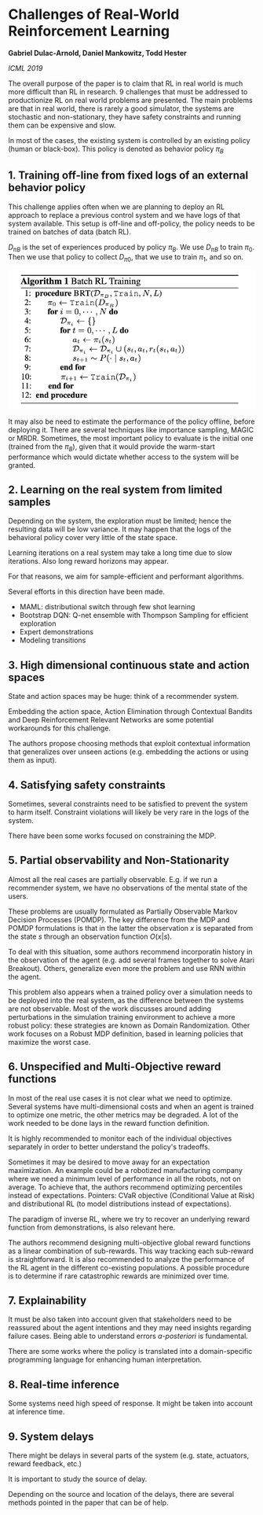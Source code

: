 # Challenges of Real-World Reinforcement Learning

**Gabriel Dulac-Arnold, Daniel Mankowitz, Todd Hester**

*ICML 2019*

The overall purpose of the paper is to claim that RL in real world is much more difficult than RL in research. 9 challenges that must be addressed to productionize RL on real world problems are presented. The main problems are that in real world, there is rarely a good simulator, the systems are stochastic and non-stationary, they have safety constraints and running them can be expensive and slow.

In most of the cases, the existing system is controlled by an existing policy (human or black-box). This policy is denoted as behavior policy $π_B$

## 1. Training off-line from fixed logs of an external behavior policy
This challenge applies often when we are planning to deploy an RL approach to replace a previous control system and we have logs of that system available. This setup is off-line and off-policy, the policy needs to be trained on batches of data (batch RL).

$D_{\pi B}$  is the set of experiences produced by policy $\pi_B$. We use $D_{\pi B}$ to train $\pi_0$. Then we use that policy to collect $D_{\pi 0}$, that we use to train $\pi_1$, and so on.

![](Challenges&#32;of&#32;Real-World&#32;Reinforcement&#32;Learning/batchrl.png)

It may also be need to estimate the performance of the policy offline, before deploying it. There are several techniques like importance sampling, MAGIC or MRDR. Sometimes, the most important policy to evaluate is the initial one (trained from the $\pi_B$), given that it would provide the warm-start performance which would dictate whether access to the system will be granted.

## 2. Learning on the real system from limited samples
Depending on the system, the exploration must be limited; hence the resulting data will be low variance. It may happen that the logs of the behavioral policy cover very little of the state space.

Learning iterations on a real system may take a long time due to slow iterations. Also long reward horizons may appear.

For that reasons, we aim for sample-efficient and performant algorithms.

Several efforts in this direction have been made.
- MAML: distributional switch through few shot learning
- Bootstrap DQN: Q-net ensemble with Thompson Sampling for efficient exploration
- Expert demonstrations
- Modeling transitions

## 3. High dimensional continuous state and action spaces
State and action spaces may be huge: think of a recommender system.

Embedding the action space, Action Elimination through Contextual Bandits and Deep Reinforcement Relevant Networks are some potential workarounds for this challenge.

The authors propose choosing methods that exploit contextual information that generalizes over unseen actions (e.g. embedding the actions or using them as input).

## 4. Satisfying safety constraints
Sometimes, several constraints need to be satisfied to prevent the system to harm itself. Constraint violations will likely be very rare in the logs of the system.

There have been some works focused on constraining the MDP.

## 5. Partial observability and Non-Stationarity
Almost all the real cases are partially observable. E.g. if we run a recommender system, we have no observations of the mental state of the users.

These problems are usually formulated as Partially Observable Markov Decision Processes (POMDP). The key difference from the MDP and POMDP formulations is that in the latter the observation $x$ is separated from the state $s$ through an observation function $O(x|s)$.

To deal with this situation, some authors recommend incorporatin history in the observation of the agent (e.g. add several frames together to solve Atari Breakout). Others, generalize even more the problem and use RNN within the agent.

This problem also appears when a trained policy over a simulation needs to be deployed into the real system, as the difference between the systems are not observable. Most of the work discusses around adding perturbations in the simulation training environment to achieve a more robust policy: these strategies are known as Domain Randomization. Other work focuses on a Robust MDP definition, based in learning policies that maximize the worst case.

## 6. Unspecified and Multi-Objective reward functions
In most of the real use cases it is not clear what we need to optimize. Several systems have multi-dimensional costs and when an agent is trained to optimize one metric, the other metrics may be degraded. A lot of the work needed to be done lays in the reward function definition.

It is highly recommended to monitor each of the individual objectives separately in order to better understand the policy's tradeoffs.

Sometimes it may be desired to move away for an expectation maximization. An example could be a robotized manufacturing company where we need a minimum level of performance in all the robots, not on average. To achieve that, the authors recommend optimizing percentiles instead of expectations. Pointers: CVaR objective (Conditional Value at Risk) and distributional RL (to model distributions instead of expectations).

The paradigm of inverse RL, where we try to recover an underlying reward function from demonstrations, is also relevant here.

The authors recommend designing multi-objective global reward functions as a linear combination of sub-rewards. This way tracking each sub-reward is straightforward. It is also recommended to analyze the performance of the RL agent in the different co-existing populations. A possible procedure is to determine if rare catastrophic rewards are minimized over time.

## 7. Explainability
It must be also taken into account given that stakeholders need to be reassured about the agent intentions and they may need insights regarding failure cases. Being able to understand errors *a-posteriori* is fundamental.

There are some works where the policy is translated into a domain-specific programming language for enhancing human interpretation.

## 8. Real-time inference
Some systems need high speed of response. It might be taken into account at inference time.

## 9. System delays
There might be delays in several parts of the system (e.g. state, actuators, reward feedback, etc.)

It is important to study the source of delay.

Depending on the source and location of the delays, there are several methods pointed in the paper that can be of help.